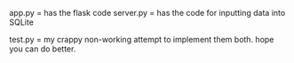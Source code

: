app.py = has the flask code 
server.py = has the code for inputting data into SQLite

test.py = my crappy non-working attempt to implement them both. hope you can do better.
